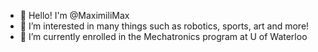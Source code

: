 - 👋 Hello! I'm @MaximiliMax
- 👀 I’m interested in many things such as robotics, sports, art and more!
- 🌱 I’m currently enrolled in the Mechatronics program at U of Waterloo
